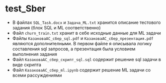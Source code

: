 # test_Sber
- В файлах ```SQL_Task.docx``` и ```Задача_ML.txt``` хранится описание тестового задания (блок SQL и ML соответственно)
- Файл ```churn_train.txt``` хранит в себе исходные данные для ML задачи
- Файлы ```КазаковаАС_сбер_sql.pdf``` и ```КазаковаАС_сбер_презентация.pdf``` являются дополнителными. В первом файле я описывала логику составления sql запросов, а презентация была условием выполнения задания
- Файл ```КазаковаАС_сбер_скрипт_sql.sql``` содержит решение sql задачи в виде скрипта
- Файл ```КазаковаАС_сбер_ml.ipynb``` содержит решение ML задачи со всеми рассуждениями 

